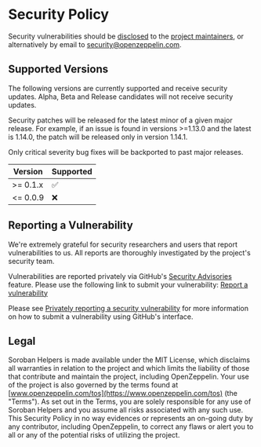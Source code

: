 # Security Policy

Security vulnerabilities should be [disclosed](#reporting-a-vulnerability) to the [project maintainers](./CODEOWNERS), or alternatively by email to [security@openzeppelin.com](mailto:security@openzeppelin.com).

## Supported Versions

The following versions are currently supported and receive security updates. Alpha, Beta and Release candidates will not receive security updates.

Security patches will be released for the latest minor of a given major release. For example, if an issue is found in versions >=1.13.0 and the latest is 1.14.0, the patch will be released only in version 1.14.1.

Only critical severity bug fixes will be backported to past major releases.

| Version   | Supported          |
| --------- | ------------------ |
| >= 0.1.x  | :white_check_mark: |
| <= 0.0.9  | :x:                |

## Reporting a Vulnerability

We're extremely grateful for security researchers and users that report vulnerabilities to us.
All reports are thoroughly investigated by the project's security team.

Vulnerabilities are reported privately via GitHub's [Security Advisories](https://docs.github.com/en/code-security/security-advisories) feature.
Please use the following link to submit your vulnerability: [Report a vulnerability](https://github.com/OpenZeppelin/soroban-helpers/security/advisories/new)

Please see
[Privately reporting a security vulnerability](https://docs.github.com/en/code-security/security-advisories/guidance-on-reporting-and-writing/privately-reporting-a-security-vulnerability#privately-reporting-a-security-vulnerability)
for more information on how to submit a vulnerability using GitHub's interface.

## Legal

Soroban Helpers is made available under the MIT License, which disclaims all warranties in relation to the project and which limits the liability of those that contribute and maintain the project, including OpenZeppelin. Your use of the project is also governed by the terms found at [www.openzeppelin.com/tos](https://www.openzeppelin.com/tos) (the "Terms"). As set out in the Terms, you are solely responsible for any use of Soroban Helpers and you assume all risks associated with any such use. This Security Policy in no way evidences or represents an on-going duty by any contributor, including OpenZeppelin, to correct any flaws or alert you to all or any of the potential risks of utilizing the project.
